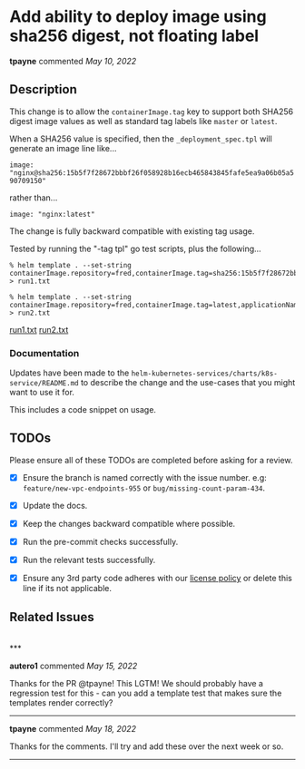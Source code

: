 # Add ability to deploy image using sha256 digest, not floating label

**tpayne** commented *May 10, 2022*

<!--
Have any questions? Check out the contributing docs at https://gruntwork.notion.site/Gruntwork-Coding-Methodology-02fdcd6e4b004e818553684760bf691e,
or ask in this Pull Request and a Gruntwork core maintainer will be happy to help :)
Note: Remember to add '[WIP]' to the beginning of the title if this PR is still a work-in-progress. Remove it when it is ready for review!
-->

## Description

This change is to allow the `containerImage.tag` key to support both SHA256 digest image values as well as standard tag labels like `master` or `latest`.

When a SHA256 value is specified, then the `_deployment_spec.tpl` will generate an image line like...

`image: "nginx@sha256:15b5f7f28672bbbf26f058928b16ecb465843845fafe5ea9a06b05a590709150"`

rather than...

`image: "nginx:latest"`

The change is fully backward compatible with existing tag usage.

Tested by running the "-tag tpl" go test scripts, plus the following...

```console
% helm template . --set-string containerImage.repository=fred,containerImage.tag=sha256:15b5f7f28672bbbf26f058928b16ecb465843845fafe5ea9a06b05a590709150,applicationName=fred,canary.enabled=true,canary.containerImage.repository=fredx,canary.containerImage.tag=sha256:15b5f7f28672bbbf26f058928b16ecb465843845fafe5ea9a06b05a590709150 > run1.txt

% helm template . --set-string containerImage.repository=fred,containerImage.tag=latest,applicationName=fred,canary.enabled=true,canary.containerImage.repository=fredx,canary.containerImage.tag=latest > run2.txt
```
[run1.txt](https://github.com/gruntwork-io/helm-kubernetes-services/files/8661363/run1.txt)
[run2.txt](https://github.com/gruntwork-io/helm-kubernetes-services/files/8661368/run2.txt)

### Documentation

Updates have been made to the `helm-kubernetes-services/charts/k8s-service/README.md` to describe the change and the use-cases that you might want to use it for.

This includes a code snippet on usage.

## TODOs

Please ensure all of these TODOs are completed before asking for a review.

- [x] Ensure the branch is named correctly with the issue number. e.g: `feature/new-vpc-endpoints-955` or `bug/missing-count-param-434`.
- [x] Update the docs.
- [x] Keep the changes backward compatible where possible.
- [x] Run the pre-commit checks successfully.
- [x] Run the relevant tests successfully.
- [x] Ensure any 3rd party code adheres with our [license policy](https://www.notion.so/gruntwork/Gruntwork-licenses-and-open-source-usage-policy-f7dece1f780341c7b69c1763f22b1378) or delete this line if its not applicable.


## Related Issues

<!--
  Link to related issues, and issues fixed or partially addressed by this PR.
  e.g. Fixes #1234
  e.g. Addresses #1234
  e.g. Related to #1234
-->

<br />
***


**autero1** commented *May 15, 2022*

Thanks for the PR @tpayne!
This LGTM! We should probably have a regression test for this - can you add a template test that makes sure the templates render correctly?
***

**tpayne** commented *May 18, 2022*

Thanks for the comments. I'll try and add these over the next week or so.
***

